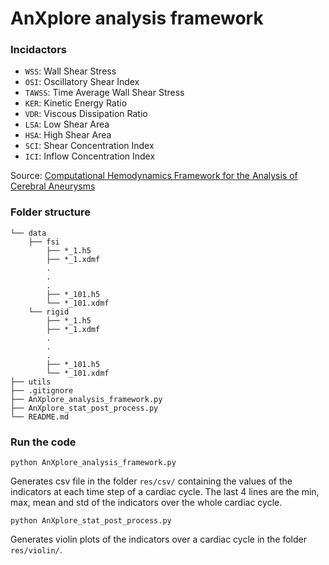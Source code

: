 AnXplore analysis framework
=======================================

### Incidactors
- `WSS`: Wall Shear Stress
- `OSI`: Oscillatory Shear Index
- `TAWSS`: Time Average Wall Shear Stress
- `KER`: Kinetic Energy Ratio
- `VDR`: Viscous Dissipation Ratio
- `LSA`: Low Shear Area
- `HSA`: High Shear Area
- `SCI`: Shear Concentration Index
- `ICI`: Inflow Concentration Index

Source: [Computational Hemodynamics Framework for the Analysis of Cerebral Aneurysms](https://doi.org/10.1002/cnm.1424)

### Folder structure
```
└── data
    ├── fsi
        ├── *_1.h5
        ├── *_1.xdmf
        .
        .
        .
        ├── *_101.h5
        └── *_101.xdmf
    └── rigid
        ├── *_1.h5
        ├── *_1.xdmf
        .
        .
        .
        ├── *_101.h5
        └── *_101.xdmf
├── utils
├── .gitignore
├── AnXplore_analysis_framework.py
├── AnXplore_stat_post_process.py
└── README.md
```

### Run the code
```
python AnXplore_analysis_framework.py
```

Generates csv file in the folder `res/csv/` containing the values of the indicators at each time step of a cardiac cycle.
The last 4 lines are the min, max, mean and std of the indicators over the whole cardiac cycle.

```
python AnXplore_stat_post_process.py
```

Generates violin plots of the indicators over a cardiac cycle in the folder `res/violin/`.